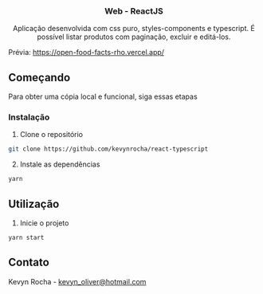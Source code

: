 <p align="center">
  <h3 align="center"><strong>Web - ReactJS</strong></h3>
  <p align="center">
    Aplicação desenvolvida com css puro, styles-components e typescript. É possível listar produtos com paginação, excluir e editá-los.
  </p>
</p>

Prévia: https://open-food-facts-rho.vercel.app/

## Começando

Para obter uma cópia local e funcional, siga essas etapas

### Instalação

1. Clone o repositório
```sh
git clone https://github.com/kevynrocha/react-typescript
```
2. Instale as dependências
```sh
yarn
```
## Utilização

1. Inicie o projeto
```sh
yarn start
```
## Contato

Kevyn Rocha - kevyn_oliver@hotmail.com
